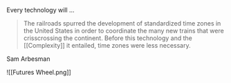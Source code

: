 Every technology will ... 

> The railroads spurred the development of standardized time zones in the United States in order to coordinate the many new trains that were crisscrossing the continent. Before this technology and the [[Complexity]] it entailed, time zones were less necessary. 

Sam Arbesman






























![[Futures Wheel.png]]